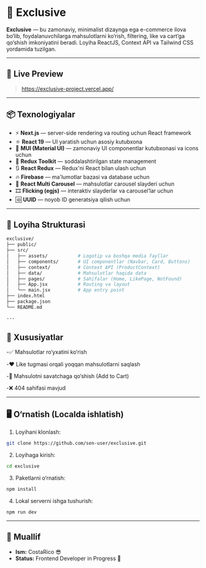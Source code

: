 # 🌟 Exclusive

**Exclusive** — bu zamonaviy, minimalist dizaynga ega e-commerce ilova bo‘lib, foydalanuvchilarga mahsulotlarni ko‘rish, filtering, like va cart’ga qo‘shish imkoniyatini beradi. Loyiha ReactJS, Context API va Tailwind CSS yordamida tuzilgan.

---

## 🔗 Live Preview

> https://exclusive-project.vercel.app/

---

## 📦 Texnologiyalar

- ⚡ **Next.js** — server-side rendering va routing uchun React framework  
- ⚛️ **React 19** — UI yaratish uchun asosiy kutubxona  
- 🎨 **MUI (Material UI)** — zamonaviy UI componentlar kutubxonasi va icons uchun
- 🔁 **Redux Toolkit** — soddalashtirilgan state management  
- 🔃 **React Redux** — Redux'ni React bilan ulash uchun  
- 🔥 **Firebase** — ma'lumotlar bazasi va database uchun  
- 🎠 **React Multi Carousel** — mahsulotlar carousel slayderi uchun  
- 🎞️ **Flicking (egjs)** — interaktiv slayderlar va carousel’lar uchun  
- 🆔 **UUID** — noyob ID generatsiya qilish uchun  

---

## 📁 Loyiha Strukturasi

```bash
exclusive/
├── public/
├── src/
│   ├── assets/           # Logotip va boshqa media fayllar
│   ├── components/       # UI componentlar (Navbar, Card, Buttons)
│   ├── context/          # Context API (ProductContext)
│   ├── data/             # Mahsulotlar haqida data
│   ├── pages/            # Sahifalar (Home, LikePage, NotFound)
│   ├── App.jsx           # Routing va layout
│   └── main.jsx          # App entry point
├── index.html
├── package.json
└── README.md

---

```

## 🚀 Xususiyatlar

-✅ Mahsulotlar ro‘yxatini ko‘rish

-❤️ Like tugmasi orqali yoqqan mahsulotlarni saqlash

-🛒 Mahsulotni savatchaga qo‘shish (Add to Cart)

-❌ 404 sahifasi mavjud

---

## 🖥️ O‘rnatish (Localda ishlatish)

1. Loyihani klonlash:
```bash
git clone https://github.com/sen-user/exclusive.git
```
2. Loyihaga kirish:
```bash
cd exclusive
```
3. Paketlarni o‘rnatish:
```bash
npm install
```
4. Lokal serverni ishga tushurish:
```bash
npm run dev
```

---

## 🧠 Muallif

- **Ism:** CostaRico 😎
- **Status:** Frontend Developer in Progress 🚀 
